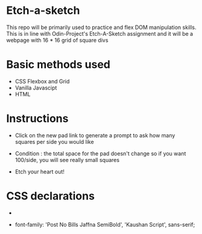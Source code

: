 # Etch-a-sketch
This repo will be primarily used to practice and flex DOM manipulation skills. This is in line with Odin-Project's Etch-A-Sketch assignment and it will be a webpage with 16 * 16 grid of square divs

# Basic methods used
- CSS Flexbox and Grid
- Vanilla Javascipt
- HTML

# Instructions
 - Click on the new pad link to generate a prompt to ask how many squares per side
 you would like

 - Condition : the total space for the pad doesn't change so if you want 100/side, you will
 see really small squares

 - Etch your heart out!

 # CSS declarations

 -  <link rel="preconnect" href="https://fonts.googleapis.com">
    <link rel="preconnect" href="https://fonts.gstatic.com" crossorigin>
    <link href="https://fonts.googleapis.com/css2?family=Kaushan+Script&display=swap" rel="stylesheet">
    <link href="https://fonts.cdnfonts.com/css/post-no-bills-jaffna" rel="stylesheet">

 - font-family: 'Post No Bills Jaffna SemiBold', 'Kaushan Script', sans-serif;
